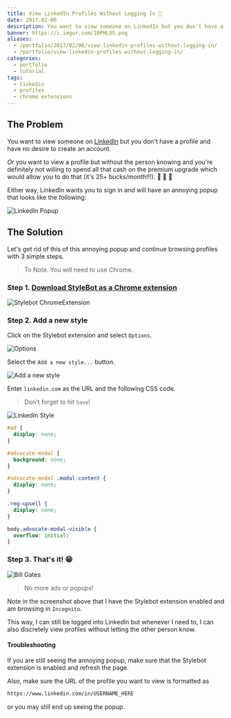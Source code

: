 ```yaml
---
title: View LinkedIn Profiles Without Logging In 👀
date: 2017-02-06
description: You want to view someone on LinkedIn but you don't have a profile and have no desire to create an account.
banner: https://i.imgur.com/10PHLUS.png
aliases:
  - /portfolio/2017/02/06/view-linkedin-profiles-without-logging-in/
  - /portfolio/view-linkedin-profiles-without-logging-in/
categories:
  - portfolio
  - tutorial
tags:
  - linkedin
  - profiles
  - chrome extensions
---
```


## The Problem

You want to view someone on [LinkedIn](https://linkedin.com/in/fvcproductions) but you don't have a profile and have no desire to create an account.

_Or_ you want to view a profile but without the person knowing and you're definitely not willing to spend all that cash on the premium upgrade which would allow you to do that (it's 25+ bucks/month!!!). 💸 💸 💸

Either way, LinkedIn wants you to sign in and will have an annoying popup that looks like the following:

![LinkedIn Popup](https://i.imgur.com/38oabN0.png)

## The Solution

Let's get rid of this of this annoying popup and continue browsing profiles with 3 simple steps.

> To Note. You will need to use Chrome.

### Step 1. [Download StyleBot as a Chrome extension](https://chrome.google.com/webstore/detail/stylebot/oiaejidbmkiecgbjeifoejpgmdaleoha?hl=en)

![Stylebot ChromeExtension](https://fvcproductions.files.wordpress.com/2017/01/stylebot-chrome-web-store.png)

### Step 2. Add a new style

Click on the Stylebot extension and select `Options`.

![Options](https://i.imgur.com/yVoibzs.png)

Select the `Add a new style...` button.

![Add a new style](https://i.imgur.com/so4wcql.png)

Enter `linkedin.com` as the URL and the following CSS code.

> Don't forget to hit `Save`!

![LinkedIn Style](https://i.imgur.com/0XB0v4k.png)

```css
#ad {
  display: none;
}

#advocate-modal {
  background: none;
}

#advocate-modal .modal-content {
  display: none;
}

.reg-upsell {
  display: none;
}

body.advocate-modal-visible {
  overflow: initial;
}
```

### Step 3. That's it! 😁

![Bill Gates](https://i.imgur.com/10PHLUS.png)

> No more ads or popups!

Note in the screenshot above that I have the Stylebot extension enabled and am browsing in `Incognito`.

This way, I can still be logged into LinkedIn but whenever I need to, I can also discretely view profiles without letting the other person know.

#### Troubleshooting

If you are still seeing the annoying popup, make sure that the Stylebot extension is enabled and refresh the page.

Also, make sure the URL of the profile you want to view is formatted as

```txt
https://www.linkedin.com/in/USERNAME_HERE
```

or you may still end up seeing the popup.
